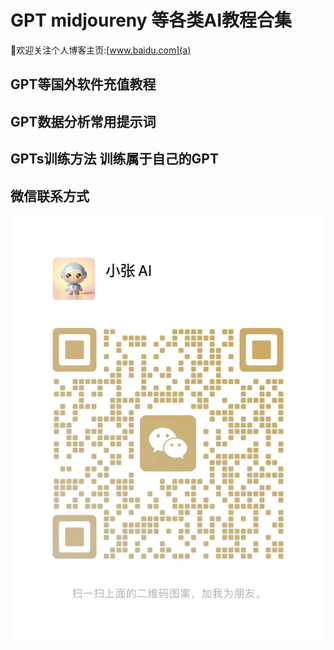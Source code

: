 # **GPT midjoureny  等各类AI教程合集**


👏欢迎关注个人博客主页:[www.baidu.com](a)

## &#x20;GPT等国外软件充值教程


## &#x20;GPT数据分析常用提示词


## &#x20;GPTs训练方法 训练属于自己的GPT


## 微信联系方式

![微信联系方式](wechat_code/QRcode.jpg "这是一个示例图片")
